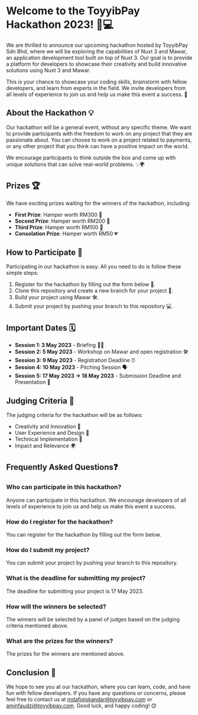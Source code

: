 # Welcome to the ToyyibPay Hackathon 2023! 🚀💻

We are thrilled to announce our upcoming hackathon hosted by ToyyibPay Sdn Bhd, where we will be exploring the capabilities of Nuxt 3 and Mawar, an application development tool built on top of Nuxt 3. Our goal is to provide a platform for developers to showcase their creativity and build innovative solutions using Nuxt 3 and Mawar.

This is your chance to showcase your coding skills, brainstorm with fellow developers, and learn from experts in the field. We invite developers from all levels of experience to join us and help us make this event a success. 🙌

## About the Hackathon 💡

Our hackathon will be a general event, without any specific theme. We want to provide participants with the freedom to work on any project that they are passionate about. You can choose to work on a project related to payments, or any other project that you think can have a positive impact on the world.

We encourage participants to think outside the box and come up with unique solutions that can solve real-world problems. 💡🌍

## Prizes 🏆

We have exciting prizes waiting for the winners of the hackathon, including:

- **First Prize**: Hamper worth RM300 🥇
- **Second Prize**: Hamper worth RM200 🥈
- **Third Prize**: Hamper worth RM100 🥉
- **Consolation Prize**: Hamper worth RM50 💔

## How to Participate 📝

Participating in our hackathon is easy. All you need to do is follow these simple steps:

1. Register for the hackathon by filling out the form below 📝.
2. Clone this repository and create a new branch for your project 🌿.
3. Build your project using Mawar 🛠️.
4. Submit your project by pushing your branch to this repository 💻.

## Important Dates 🗓️

- **Session 1: 3 May 2023** - Briefing 👨‍💼
- **Session 2: 5 May 2023** - Workshop on Mawar and open registration 🛠️
- **Session 3: 9 May 2023** - Registration Deadline ⏰
- **Session 4: 10 May 2023** - Pitching Session 🗣️
- **Session 5: 17 May 2023 -> 18 May 2023** - Submission Deadline and Presentation 📅

## Judging Criteria 🧐

The judging criteria for the hackathon will be as follows:

- Creativity and Innovation 🌟
- User Experience and Design 🎨
- Technical Implementation 🔧
- Impact and Relevance 🌍

## Frequently Asked Questions❓

### Who can participate in this hackathon?

Anyone can participate in this hackathon. We encourage developers of all levels of experience to join us and help us make this event a success.

### How do I register for the hackathon?

You can register for the hackathon by filling out the form below.

### How do I submit my project?

You can submit your project by pushing your branch to this repository.

### What is the deadline for submitting my project?

The deadline for submitting your project is 17 May 2023.

### How will the winners be selected?

The winners will be selected by a panel of judges based on the judging criteria mentioned above.

### What are the prizes for the winners?

The prizes for the winners are mentioned above.

## Conclusion 🎉

We hope to see you at our hackathon, where you can learn, code, and have fun with fellow developers. If you have any questions or concerns, please feel free to contact us at mdafiqiskandar@toyyibpay.com or aminfaudzi@toyyibpay.com. Good luck, and happy coding! 😊


